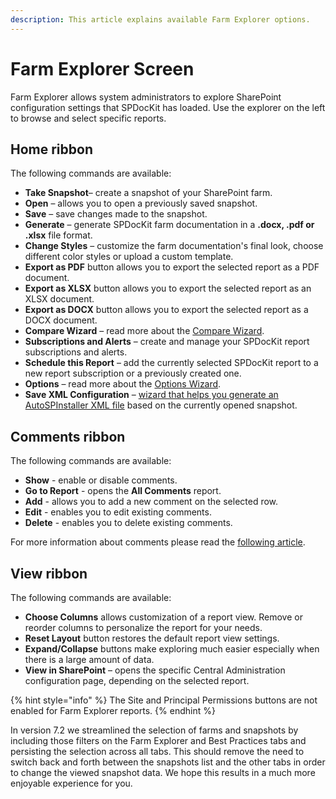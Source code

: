 ```yaml
---
description: This article explains available Farm Explorer options.
---
```


# Farm Explorer Screen

Farm Explorer allows system administrators to explore SharePoint configuration settings that SPDocKit has loaded. Use the explorer on the left to browse and select specific reports.

## Home ribbon

The following commands are available:

* **Take Snapshot**– create a snapshot of your SharePoint farm.
* **Open** – allows you to open a previously saved snapshot.
* **Save** – save changes made to the snapshot.
* **Generate** – generate SPDocKit farm documentation in a **.docx, .pdf or .xlsx** file format.
* **Change Styles** – customize the farm documentation's final look, choose different color styles or upload a custom template.
* **Export as PDF** button allows you to export the selected report as a PDF document.
* **Export as XLSX** button allows you to export the selected report as an XLSX document.
* **Export as DOCX** button allows you to export the selected report as a DOCX document.
* **Compare Wizard** – read more about the [Compare Wizard](../../compare-sharepoint-configurations/compare-wizard.md).
* **Subscriptions and Alerts** – create and manage your SPDocKit report subscriptions and alerts.
* **Schedule this Report** – add the currently selected SPDocKit report to a new report subscription or a previously created one.
* **Options** – read more about the [Options Wizard](../../configure-and-extend-spdockit/options-wizard.md).
* **Save XML Configuration** – [wizard that helps you generate an AutoSPInstaller XML file](generate-autospinstaller-xml-configuration-file.md) based on the currently opened snapshot.

## Comments ribbon

The following commands are available:

* **Show** - enable or disable comments.
* **Go to Report** - opens the **All Comments** report.
* **Add** - allows you to add a new comment on the selected row.
* **Edit** - enables you to edit existing comments.
* **Delete** - enables you to delete existing comments. 

For more information about comments please read the [following article](../customizing-reports/add-comments.md).

## View ribbon

The following commands are available:

* **Choose Columns** allows customization of a report view. Remove or reorder columns to personalize the report for your needs.
* **Reset Layout** button restores the default report view settings.
* **Expand/Collapse** buttons make exploring much easier especially when there is a large amount of data.
* **View in SharePoint** – opens the specific Central Administration configuration page, depending on the selected report.

{% hint style="info" %}
The Site and Principal Permissions buttons are not enabled for Farm Explorer reports.
{% endhint %}

In version 7.2 we streamlined the selection of farms and snapshots by including those filters on the Farm Explorer and Best Practices tabs and persisting the selection across all tabs. This should remove the need to switch back and forth between the snapshots list and the other tabs in order to change the viewed snapshot data. We hope this results in a much more enjoyable experience for you.

